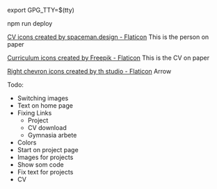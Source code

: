 export GPG_TTY=$(tty)

npm run deploy

<a href="https://www.flaticon.com/free-icons/cv" title="CV icons">CV icons created by spaceman.design - Flaticon</a>
This is the person on paper 

<a href="https://www.flaticon.com/free-icons/curriculum" title="curriculum icons">Curriculum icons created by Freepik - Flaticon</a>
This is the CV on paper 

<a href="https://www.flaticon.com/free-icons/right-chevron" title="right chevron icons">Right chevron icons created by th studio - Flaticon</a>
Arrow

Todo:
- Switching images 
- Text on home page 
- Fixing Links 
    * Project
    * CV download 
    * Gymnasia arbete
- Colors  
- Start on project page 
- Images for projects
- Show som code  
- Fix text for projects  
- CV